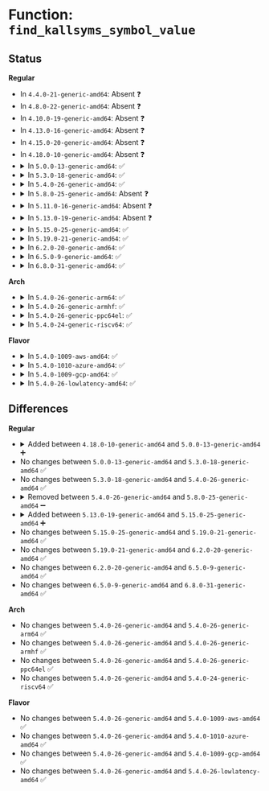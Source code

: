 # Function: <code>find_kallsyms_symbol_value</code>

## Status
<b>Regular</b>
<ul>
<li>
In <code>4.4.0-21-generic-amd64</code>: Absent ❓
</li>
<li>
In <code>4.8.0-22-generic-amd64</code>: Absent ❓
</li>
<li>
In <code>4.10.0-19-generic-amd64</code>: Absent ❓
</li>
<li>
In <code>4.13.0-16-generic-amd64</code>: Absent ❓
</li>
<li>
In <code>4.15.0-20-generic-amd64</code>: Absent ❓
</li>
<li>
In <code>4.18.0-10-generic-amd64</code>: Absent ❓
</li>
<li>
<details>
<summary>In <code>5.0.0-13-generic-amd64</code>: ✅</summary>

```c
long unsigned int find_kallsyms_symbol_value(struct module * mod, const char * name)
```

```json
{
  "name": "find_kallsyms_symbol_value",
  "collision_type": "Unique Static",
  "inline_type": "No",
  "funcs": [
    {
      "addr": 18446744071580129584,
      "name": "find_kallsyms_symbol_value",
      "external": false,
      "loc": "kernel/module.c:4127",
      "file": "kernel/module.c",
      "inline": "seen, unknown",
      "caller_inline": [],
      "caller_func": [
        "kernel/module.c:module_kallsyms_lookup_name",
        "kernel/module.c:module_kallsyms_lookup_name"
      ]
    }
  ],
  "symbols": [
    {
      "addr": 18446744071580129584,
      "name": "find_kallsyms_symbol_value",
      "section": ".text",
      "bind": "STB_LOCAL",
      "size": 112
    }
  ]
}
```
</details>
</li>
<li>
<details>
<summary>In <code>5.3.0-18-generic-amd64</code>: ✅</summary>

```c
long unsigned int find_kallsyms_symbol_value(struct module * mod, const char * name)
```

```json
{
  "name": "find_kallsyms_symbol_value",
  "collision_type": "Unique Static",
  "inline_type": "No",
  "funcs": [
    {
      "addr": 18446744071580175072,
      "name": "find_kallsyms_symbol_value",
      "external": false,
      "loc": "kernel/module.c:4155",
      "file": "kernel/module.c",
      "inline": "seen, unknown",
      "caller_inline": [],
      "caller_func": [
        "kernel/module.c:module_kallsyms_lookup_name",
        "kernel/module.c:module_kallsyms_lookup_name"
      ]
    }
  ],
  "symbols": [
    {
      "addr": 18446744071580175072,
      "name": "find_kallsyms_symbol_value",
      "section": ".text",
      "bind": "STB_LOCAL",
      "size": 112
    }
  ]
}
```
</details>
</li>
<li>
<details>
<summary>In <code>5.4.0-26-generic-amd64</code>: ✅</summary>

```c
long unsigned int find_kallsyms_symbol_value(struct module * mod, const char * name)
```

```json
{
  "name": "find_kallsyms_symbol_value",
  "collision_type": "Unique Static",
  "inline_type": "No",
  "funcs": [
    {
      "addr": 18446744071580222912,
      "name": "find_kallsyms_symbol_value",
      "external": false,
      "loc": "kernel/module.c:4222",
      "file": "kernel/module.c",
      "inline": "seen, unknown",
      "caller_inline": [],
      "caller_func": [
        "kernel/module.c:module_kallsyms_lookup_name",
        "kernel/module.c:module_kallsyms_lookup_name"
      ]
    }
  ],
  "symbols": [
    {
      "addr": 18446744071580222912,
      "name": "find_kallsyms_symbol_value",
      "section": ".text",
      "bind": "STB_LOCAL",
      "size": 112
    }
  ]
}
```
</details>
</li>
<li>
<details>
<summary>In <code>5.8.0-25-generic-amd64</code>: Absent ❓</summary>

```json
{
  "name": "find_kallsyms_symbol_value",
  "collision_type": "Unique Static",
  "inline_type": "Selective",
  "funcs": [
    {
      "addr": 18446744071580295936,
      "name": "find_kallsyms_symbol_value",
      "external": false,
      "loc": "kernel/module.c:4229",
      "file": "kernel/module.c",
      "inline": "not declared, inlined",
      "caller_inline": [],
      "caller_func": [
        "kernel/module.c:module_kallsyms_lookup_name",
        "kernel/module.c:module_kallsyms_lookup_name"
      ]
    }
  ],
  "symbols": [
    {
      "addr": 18446744071580295936,
      "name": "find_kallsyms_symbol_value.isra.0",
      "section": ".text",
      "bind": "STB_LOCAL",
      "size": 105
    }
  ]
}
```
</details>
</li>
<li>
<details>
<summary>In <code>5.11.0-16-generic-amd64</code>: Absent ❓</summary>

```json
{
  "name": "find_kallsyms_symbol_value",
  "collision_type": "Unique Static",
  "inline_type": "Selective",
  "funcs": [
    {
      "addr": 18446744071580279648,
      "name": "find_kallsyms_symbol_value",
      "external": false,
      "loc": "kernel/module.c:4460",
      "file": "kernel/module.c",
      "inline": "not declared, inlined",
      "caller_inline": [],
      "caller_func": [
        "kernel/module.c:module_kallsyms_lookup_name",
        "kernel/module.c:module_kallsyms_lookup_name"
      ]
    }
  ],
  "symbols": [
    {
      "addr": 18446744071580279648,
      "name": "find_kallsyms_symbol_value.isra.0",
      "section": ".text",
      "bind": "STB_LOCAL",
      "size": 105
    }
  ]
}
```
</details>
</li>
<li>
<details>
<summary>In <code>5.13.0-19-generic-amd64</code>: Absent ❓</summary>

```json
{
  "name": "find_kallsyms_symbol_value",
  "collision_type": "Unique Static",
  "inline_type": "Selective",
  "funcs": [
    {
      "addr": 18446744071580283776,
      "name": "find_kallsyms_symbol_value",
      "external": false,
      "loc": "kernel/module.c:4364",
      "file": "kernel/module.c",
      "inline": "not declared, inlined",
      "caller_inline": [],
      "caller_func": [
        "kernel/module.c:module_kallsyms_lookup_name",
        "kernel/module.c:module_kallsyms_lookup_name"
      ]
    }
  ],
  "symbols": [
    {
      "addr": 18446744071580283776,
      "name": "find_kallsyms_symbol_value.isra.0",
      "section": ".text",
      "bind": "STB_LOCAL",
      "size": 105
    }
  ]
}
```
</details>
</li>
<li>
<details>
<summary>In <code>5.15.0-25-generic-amd64</code>: ✅</summary>

```c
long unsigned int find_kallsyms_symbol_value(struct module * mod, const char * name)
```

```json
{
  "name": "find_kallsyms_symbol_value",
  "collision_type": "Unique Static",
  "inline_type": "No",
  "funcs": [
    {
      "addr": 18446744071580432336,
      "name": "find_kallsyms_symbol_value",
      "external": false,
      "loc": "kernel/module.c:4385",
      "file": "kernel/module.c",
      "inline": "seen, unknown",
      "caller_inline": [],
      "caller_func": [
        "kernel/module.c:module_kallsyms_lookup_name",
        "kernel/module.c:module_kallsyms_lookup_name"
      ]
    }
  ],
  "symbols": [
    {
      "addr": 18446744071580432336,
      "name": "find_kallsyms_symbol_value",
      "section": ".text",
      "bind": "STB_LOCAL",
      "size": 112
    }
  ]
}
```
</details>
</li>
<li>
<details>
<summary>In <code>5.19.0-21-generic-amd64</code>: ✅</summary>

```c
long unsigned int find_kallsyms_symbol_value(struct module * mod, const char * name)
```

```json
{
  "name": "find_kallsyms_symbol_value",
  "collision_type": "Unique Global",
  "inline_type": "No",
  "funcs": [
    {
      "addr": 18446744071580490704,
      "name": "find_kallsyms_symbol_value",
      "external": true,
      "loc": "kernel/module/kallsyms.c:445",
      "file": "kernel/module/kallsyms.c",
      "inline": "seen, unknown",
      "caller_inline": [],
      "caller_func": [
        "kernel/module/kallsyms.c:module_kallsyms_lookup_name",
        "kernel/module/kallsyms.c:module_kallsyms_lookup_name"
      ]
    }
  ],
  "symbols": [
    {
      "addr": 18446744071580490704,
      "name": "find_kallsyms_symbol_value",
      "section": ".text",
      "bind": "STB_GLOBAL",
      "size": 138
    }
  ]
}
```
</details>
</li>
<li>
<details>
<summary>In <code>6.2.0-20-generic-amd64</code>: ✅</summary>

```c
long unsigned int find_kallsyms_symbol_value(struct module * mod, const char * name)
```

```json
{
  "name": "find_kallsyms_symbol_value",
  "collision_type": "Unique Global",
  "inline_type": "No",
  "funcs": [
    {
      "addr": 18446744071580742304,
      "name": "find_kallsyms_symbol_value",
      "external": true,
      "loc": "kernel/module/kallsyms.c:445",
      "file": "kernel/module/kallsyms.c",
      "inline": "seen, unknown",
      "caller_inline": [],
      "caller_func": [
        "kernel/module/kallsyms.c:module_kallsyms_lookup_name",
        "kernel/module/kallsyms.c:module_kallsyms_lookup_name"
      ]
    }
  ],
  "symbols": [
    {
      "addr": 18446744071580742304,
      "name": "find_kallsyms_symbol_value",
      "section": ".text",
      "bind": "STB_GLOBAL",
      "size": 138
    }
  ]
}
```
</details>
</li>
<li>
<details>
<summary>In <code>6.5.0-9-generic-amd64</code>: ✅</summary>

```c
long unsigned int find_kallsyms_symbol_value(struct module * mod, const char * name)
```

```json
{
  "name": "find_kallsyms_symbol_value",
  "collision_type": "Unique Global",
  "inline_type": "No",
  "funcs": [
    {
      "addr": 18446744071580824848,
      "name": "find_kallsyms_symbol_value",
      "external": true,
      "loc": "kernel/module/kallsyms.c:466",
      "file": "kernel/module/kallsyms.c",
      "inline": "seen, unknown",
      "caller_inline": [],
      "caller_func": [
        "kernel/bpf/verifier.c:bpf_check_attach_target"
      ]
    }
  ],
  "symbols": [
    {
      "addr": 18446744071580824848,
      "name": "find_kallsyms_symbol_value",
      "section": ".text",
      "bind": "STB_GLOBAL",
      "size": 55
    }
  ]
}
```
</details>
</li>
<li>
<details>
<summary>In <code>6.8.0-31-generic-amd64</code>: ✅</summary>

```c
long unsigned int find_kallsyms_symbol_value(struct module * mod, const char * name)
```

```json
{
  "name": "find_kallsyms_symbol_value",
  "collision_type": "Unique Global",
  "inline_type": "No",
  "funcs": [
    {
      "addr": 18446744071580914288,
      "name": "find_kallsyms_symbol_value",
      "external": true,
      "loc": "kernel/module/kallsyms.c:466",
      "file": "kernel/module/kallsyms.c",
      "inline": "seen, unknown",
      "caller_inline": [],
      "caller_func": [
        "kernel/bpf/verifier.c:bpf_check_attach_target"
      ]
    }
  ],
  "symbols": [
    {
      "addr": 18446744071580914288,
      "name": "find_kallsyms_symbol_value",
      "section": ".text",
      "bind": "STB_GLOBAL",
      "size": 55
    }
  ]
}
```
</details>
</li>
</ul>
<b>Arch</b>
<ul>
<li>
<details>
<summary>In <code>5.4.0-26-generic-arm64</code>: ✅</summary>

```c
long unsigned int find_kallsyms_symbol_value(struct module * mod, const char * name)
```

```json
{
  "name": "find_kallsyms_symbol_value",
  "collision_type": "Unique Static",
  "inline_type": "No",
  "funcs": [
    {
      "addr": 18446603336491463536,
      "name": "find_kallsyms_symbol_value",
      "external": false,
      "loc": "kernel/module.c:4222",
      "file": "kernel/module.c",
      "inline": "seen, unknown",
      "caller_inline": [],
      "caller_func": [
        "kernel/module.c:module_kallsyms_lookup_name",
        "kernel/module.c:module_kallsyms_lookup_name"
      ]
    }
  ],
  "symbols": [
    {
      "addr": 18446603336491463536,
      "name": "find_kallsyms_symbol_value",
      "section": ".text",
      "bind": "STB_LOCAL",
      "size": 152
    }
  ]
}
```
</details>
</li>
<li>
<details>
<summary>In <code>5.4.0-26-generic-armhf</code>: ✅</summary>

```c
long unsigned int find_kallsyms_symbol_value(struct module * mod, const char * name)
```

```json
{
  "name": "find_kallsyms_symbol_value",
  "collision_type": "Unique Static",
  "inline_type": "No",
  "funcs": [
    {
      "addr": 3225447352,
      "name": "find_kallsyms_symbol_value",
      "external": false,
      "loc": "kernel/module.c:4222",
      "file": "kernel/module.c",
      "inline": "seen, unknown",
      "caller_inline": [],
      "caller_func": [
        "kernel/module.c:module_kallsyms_lookup_name",
        "kernel/module.c:module_kallsyms_lookup_name"
      ]
    }
  ],
  "symbols": [
    {
      "addr": 3225447352,
      "name": "find_kallsyms_symbol_value",
      "section": ".text",
      "bind": "STB_LOCAL",
      "size": 128
    }
  ]
}
```
</details>
</li>
<li>
<details>
<summary>In <code>5.4.0-26-generic-ppc64el</code>: ✅</summary>

```c
long unsigned int find_kallsyms_symbol_value(struct module * mod, const char * name)
```

```json
{
  "name": "find_kallsyms_symbol_value",
  "collision_type": "Unique Static",
  "inline_type": "No",
  "funcs": [
    {
      "addr": 13835058055284410864,
      "name": "find_kallsyms_symbol_value",
      "external": false,
      "loc": "kernel/module.c:4222",
      "file": "kernel/module.c",
      "inline": "seen, unknown",
      "caller_inline": [],
      "caller_func": [
        "kernel/module.c:module_kallsyms_lookup_name",
        "kernel/module.c:module_kallsyms_lookup_name"
      ]
    }
  ],
  "symbols": [
    {
      "addr": 13835058055284410864,
      "name": "find_kallsyms_symbol_value",
      "section": ".text",
      "bind": "STB_LOCAL",
      "size": 608
    }
  ]
}
```
</details>
</li>
<li>
<details>
<summary>In <code>5.4.0-24-generic-riscv64</code>: ✅</summary>

```c
long unsigned int find_kallsyms_symbol_value(struct module * mod, const char * name)
```

```json
{
  "name": "find_kallsyms_symbol_value",
  "collision_type": "Unique Static",
  "inline_type": "No",
  "funcs": [
    {
      "addr": 18446743936271915446,
      "name": "find_kallsyms_symbol_value",
      "external": false,
      "loc": "kernel/module.c:4222",
      "file": "kernel/module.c",
      "inline": "seen, unknown",
      "caller_inline": [],
      "caller_func": [
        "kernel/module.c:module_kallsyms_lookup_name",
        "kernel/module.c:module_kallsyms_lookup_name"
      ]
    }
  ],
  "symbols": [
    {
      "addr": 18446743936271915446,
      "name": "find_kallsyms_symbol_value",
      "section": ".text",
      "bind": "STB_LOCAL",
      "size": 136
    }
  ]
}
```
</details>
</li>
</ul>
<b>Flavor</b>
<ul>
<li>
<details>
<summary>In <code>5.4.0-1009-aws-amd64</code>: ✅</summary>

```c
long unsigned int find_kallsyms_symbol_value(struct module * mod, const char * name)
```

```json
{
  "name": "find_kallsyms_symbol_value",
  "collision_type": "Unique Static",
  "inline_type": "No",
  "funcs": [
    {
      "addr": 18446744071580191712,
      "name": "find_kallsyms_symbol_value",
      "external": false,
      "loc": "kernel/module.c:4222",
      "file": "kernel/module.c",
      "inline": "seen, unknown",
      "caller_inline": [],
      "caller_func": [
        "kernel/module.c:module_kallsyms_lookup_name",
        "kernel/module.c:module_kallsyms_lookup_name"
      ]
    }
  ],
  "symbols": [
    {
      "addr": 18446744071580191712,
      "name": "find_kallsyms_symbol_value",
      "section": ".text",
      "bind": "STB_LOCAL",
      "size": 112
    }
  ]
}
```
</details>
</li>
<li>
<details>
<summary>In <code>5.4.0-1010-azure-amd64</code>: ✅</summary>

```c
long unsigned int find_kallsyms_symbol_value(struct module * mod, const char * name)
```

```json
{
  "name": "find_kallsyms_symbol_value",
  "collision_type": "Unique Static",
  "inline_type": "No",
  "funcs": [
    {
      "addr": 18446744071580139152,
      "name": "find_kallsyms_symbol_value",
      "external": false,
      "loc": "kernel/module.c:4222",
      "file": "kernel/module.c",
      "inline": "seen, unknown",
      "caller_inline": [],
      "caller_func": [
        "kernel/module.c:module_kallsyms_lookup_name",
        "kernel/module.c:module_kallsyms_lookup_name"
      ]
    }
  ],
  "symbols": [
    {
      "addr": 18446744071580139152,
      "name": "find_kallsyms_symbol_value",
      "section": ".text",
      "bind": "STB_LOCAL",
      "size": 112
    }
  ]
}
```
</details>
</li>
<li>
<details>
<summary>In <code>5.4.0-1009-gcp-amd64</code>: ✅</summary>

```c
long unsigned int find_kallsyms_symbol_value(struct module * mod, const char * name)
```

```json
{
  "name": "find_kallsyms_symbol_value",
  "collision_type": "Unique Static",
  "inline_type": "No",
  "funcs": [
    {
      "addr": 18446744071580183184,
      "name": "find_kallsyms_symbol_value",
      "external": false,
      "loc": "kernel/module.c:4222",
      "file": "kernel/module.c",
      "inline": "seen, unknown",
      "caller_inline": [],
      "caller_func": [
        "kernel/module.c:module_kallsyms_lookup_name",
        "kernel/module.c:module_kallsyms_lookup_name"
      ]
    }
  ],
  "symbols": [
    {
      "addr": 18446744071580183184,
      "name": "find_kallsyms_symbol_value",
      "section": ".text",
      "bind": "STB_LOCAL",
      "size": 112
    }
  ]
}
```
</details>
</li>
<li>
<details>
<summary>In <code>5.4.0-26-lowlatency-amd64</code>: ✅</summary>

```c
long unsigned int find_kallsyms_symbol_value(struct module * mod, const char * name)
```

```json
{
  "name": "find_kallsyms_symbol_value",
  "collision_type": "Unique Static",
  "inline_type": "No",
  "funcs": [
    {
      "addr": 18446744071580235424,
      "name": "find_kallsyms_symbol_value",
      "external": false,
      "loc": "kernel/module.c:4222",
      "file": "kernel/module.c",
      "inline": "seen, unknown",
      "caller_inline": [],
      "caller_func": [
        "kernel/module.c:module_kallsyms_lookup_name",
        "kernel/module.c:module_kallsyms_lookup_name"
      ]
    }
  ],
  "symbols": [
    {
      "addr": 18446744071580235424,
      "name": "find_kallsyms_symbol_value",
      "section": ".text",
      "bind": "STB_LOCAL",
      "size": 112
    }
  ]
}
```
</details>
</li>
</ul>

## Differences
<b>Regular</b>
<ul>
<li>
<details>
<summary>Added between <code>4.18.0-10-generic-amd64</code> and <code>5.0.0-13-generic-amd64</code> ➕</summary>

```c
long unsigned int find_kallsyms_symbol_value(struct module * mod, const char * name)
```
</details>
</li>
<li>
No changes between <code>5.0.0-13-generic-amd64</code> and <code>5.3.0-18-generic-amd64</code> ✅
</li>
<li>
No changes between <code>5.3.0-18-generic-amd64</code> and <code>5.4.0-26-generic-amd64</code> ✅
</li>
<li>
<details>
<summary>Removed between <code>5.4.0-26-generic-amd64</code> and <code>5.8.0-25-generic-amd64</code> ➖</summary>

```c
long unsigned int find_kallsyms_symbol_value(struct module * mod, const char * name)
```
</details>
</li>
<li>
<details>
<summary>Added between <code>5.13.0-19-generic-amd64</code> and <code>5.15.0-25-generic-amd64</code> ➕</summary>

```c
long unsigned int find_kallsyms_symbol_value(struct module * mod, const char * name)
```
</details>
</li>
<li>
No changes between <code>5.15.0-25-generic-amd64</code> and <code>5.19.0-21-generic-amd64</code> ✅
</li>
<li>
No changes between <code>5.19.0-21-generic-amd64</code> and <code>6.2.0-20-generic-amd64</code> ✅
</li>
<li>
No changes between <code>6.2.0-20-generic-amd64</code> and <code>6.5.0-9-generic-amd64</code> ✅
</li>
<li>
No changes between <code>6.5.0-9-generic-amd64</code> and <code>6.8.0-31-generic-amd64</code> ✅
</li>
</ul>
<b>Arch</b>
<ul>
<li>
No changes between <code>5.4.0-26-generic-amd64</code> and <code>5.4.0-26-generic-arm64</code> ✅
</li>
<li>
No changes between <code>5.4.0-26-generic-amd64</code> and <code>5.4.0-26-generic-armhf</code> ✅
</li>
<li>
No changes between <code>5.4.0-26-generic-amd64</code> and <code>5.4.0-26-generic-ppc64el</code> ✅
</li>
<li>
No changes between <code>5.4.0-26-generic-amd64</code> and <code>5.4.0-24-generic-riscv64</code> ✅
</li>
</ul>
<b>Flavor</b>
<ul>
<li>
No changes between <code>5.4.0-26-generic-amd64</code> and <code>5.4.0-1009-aws-amd64</code> ✅
</li>
<li>
No changes between <code>5.4.0-26-generic-amd64</code> and <code>5.4.0-1010-azure-amd64</code> ✅
</li>
<li>
No changes between <code>5.4.0-26-generic-amd64</code> and <code>5.4.0-1009-gcp-amd64</code> ✅
</li>
<li>
No changes between <code>5.4.0-26-generic-amd64</code> and <code>5.4.0-26-lowlatency-amd64</code> ✅
</li>
</ul>
